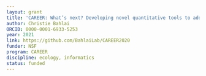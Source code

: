 ```yaml
---
layout: grant
title: 'CAREER: What’s next? Developing novel quantitative tools to address conflicting evidence in temporal ecology'
author: Christie Bahlai
ORCID: 0000-0001-6933-5253
year: 2021
link: https://github.com/BahlaiLab/CAREER2020
funder: NSF
program: CAREER
discipline: ecology, informatics
status: funded
---
```

